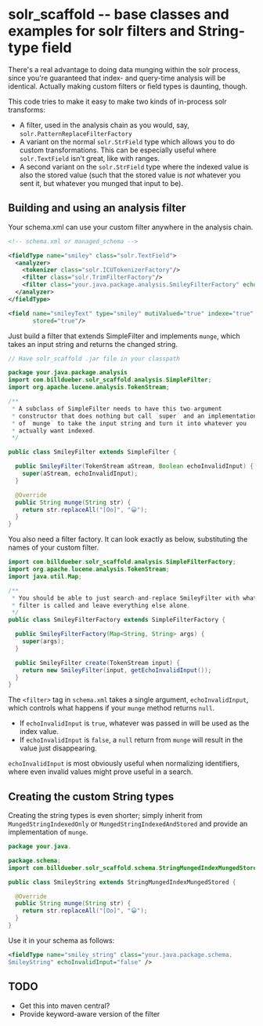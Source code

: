# solr_scaffold -- base classes and examples for solr filters and String-type field

There's a real advantage to doing data munging within the solr process, 
since you're guaranteed that index- and query-time analysis will be 
identical. Actually making custom filters or field types is daunting, 
though. 

This code tries to make it easy to make two kinds of in-process solr 
transforms:
* A filter, used in the analysis chain as you would, say, `solr.PatternReplaceFilterFactory`
* A variant on the normal `solr.StrField` type which allows you to do custom 
  transformations. This can be especially useful where `solr.TextField` 
  isn't great, like with ranges.
* A second variant on the `solr.StrField` type where the indexed value is 
  also the stored value (such that the stored value is _not_ whatever you 
  sent it, but whatever you munged that input to be).



## Building and using an analysis filter

Your schema.xml can use your custom filter anywhere in the analysis chain.

```xml
<!-- schema.xml or managed_schema -->

<fieldType name="smiley" class="solr.TextField">
  <analyzer>
    <tokenizer class="solr.ICUTokenizerFactory"/>
    <filter class="solr.TrimFilterFactory"/>
    <filter class="your.java.package.analysis.SmileyFilterFactory" echoInvalidInput="false"/>
  </analyzer>
</fieldType>

<field name="smileyText" type="smiley" mutiValued="true" indexe="true" 
       stored="true"/>

```

Just build a filter that extends SimpleFilter and implements `munge`, 
which takes an input string and returns the changed string.


```java
// Have solr_scaffold .jar file in your classpath

package your.java.package.analysis
import com.billdueber.solr_scaffold.analysis.SimpleFilter;
import org.apache.lucene.analysis.TokenStream;

/**
 * A subclass of SimpleFilter needs to have this two-argument
 * constructor that does nothing but call `super` and an implementation
 * of `munge` to take the input string and turn it into whatever you
 * actually want indexed.
 */

public class SmileyFilter extends SimpleFilter {

  public SmileyFilter(TokenStream aStream, Boolean echoInvalidInput) {
    super(aStream, echoInvalidInput);
  }

  @Override
  public String munge(String str) {
    return str.replaceAll("[Oo]", "😀");
  }
}
```

You also need a filter factory. It can look exactly as below, substituting 
the names of your custom filter.

```java
import com.billdueber.solr_scaffold.analysis.SimpleFilterFactory;
import org.apache.lucene.analysis.TokenStream;
import java.util.Map;

/**
 * You should be able to just search-and-replace SmileyFilter with whatever your
 * filter is called and leave everything else alone.
 */
public class SmileyFilterFactory extends SimpleFilterFactory {

  public SmileyFilterFactory(Map<String, String> args) {
    super(args);
  }

  public SmileyFilter create(TokenStream input) {
    return new SmileyFilter(input, getEchoInvalidInput());
  }
}
```

The `<filter>` tag in `schema.xml` takes a single argument, 
`echoInvalidInput`, which controls what happens if your `munge` method 
returns `null`.
* If `echoInvalidInput` is `true`, whatever was passed in will be used as 
  the index value.
* If `echoInvalidInput` is `false`, a `null` return from `munge` will 
  result in the value just disappearing. 

`echoInvalidInput` is most obviously useful when normalizing identifiers, 
where even invalid values might prove useful in a search. 

## Creating the custom String types

Creating the string types is even shorter; simply inherit from 
`MungedStringIndexedOnly` or `MungedStringIndexedAndStored` 
and provide an implementation of `munge`.

```java
package your.java.

package.schema;
import com.billdueber.solr_scaffold.schema.StringMungedIndexMungedStored;

public class SmileyString extends StringMungedIndexMungedStored {

  @Override
  public String munge(String str) {
    return str.replaceAll("[Oo]", "😀");
  }
}

```

Use it in your schema as follows:
```xml
<fieldType name="smiley_string" class="your.java.package.schema.
SmileyString" echoInvalidInput="false" />

```
## TODO

* Get this into maven central?
* Provide keyword-aware version of the filter
